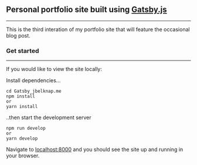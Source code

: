 ## Personal portfolio site built using [Gatsby.js](https://www.gatsbyjs.org)

---

This is the third interation of my portfolio site that will feature the occasional blog post.

### Get started

---

If you would like to view the site locally:

Install dependencies...

```
cd Gatsby_jbelknap.me
npm install
or
yarn install
```

..then start the development server

```
npm run develop
or
yarn develop
```

Navigate to [localhost:8000](http://localhost:8000) and you should see the site up and running in your browser.
